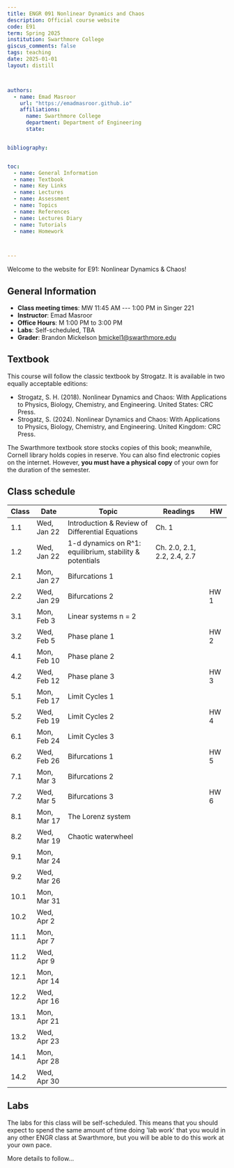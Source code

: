 ```yaml
---
title: ENGR 091 Nonlinear Dynamics and Chaos 
description: Official course website
code: E91
term: Spring 2025
institution: Swarthmore College
giscus_comments: false
tags: teaching 
date: 2025-01-01
layout: distill



authors:
  - name: Emad Masroor
    url: "https://emadmasroor.github.io"
    affiliations:
      name: Swarthmore College
      department: Department of Engineering
      state: 


bibliography: 


toc:
  - name: General Information
  - name: Textbook
  - name: Key Links
  - name: Lectures
  - name: Assessment
  - name: Topics
  - name: References
  - name: Lectures Diary
  - name: Tutorials
  - name: Homework



---
```


Welcome to the website for E91: Nonlinear Dynamics & Chaos!

## General Information

- **Class meeting times**: MW 11:45 AM --- 1:00 PM in Singer 221
- **Instructor**: Emad Masroor
- **Office Hours**: M 1:00 PM to 3:00 PM
- **Labs**: Self-scheduled, TBA 
- **Grader**: Brandon Mickelson [bmickel1@swarthmore.edu](mailto:bmickel1@swarthmore.edu)


## Textbook

This course will follow the classic textbook by Strogatz. It is available in two equally acceptable editions:

- Strogatz, S. H. (2018). Nonlinear Dynamics and Chaos: With Applications to Physics, Biology, Chemistry, and Engineering. United States: CRC Press.
- Strogatz, S. (2024). Nonlinear Dynamics and Chaos: With Applications to Physics, Biology, Chemistry, and Engineering. United Kingdom: CRC Press.

The Swarthmore textbook store stocks copies of this book; meanwhile, Cornell library holds copies in reserve. You can also find electronic copies on the internet. However, **you must have a physical copy** of your own for the duration of the semester.

## Class schedule

| **Class** | **Date**       | **Topic**                                                   | **Readings**                   | **HW**  |
|-----------|----------------|-------------------------------------------------------------|--------------------------------|---------|
|   1.1     |   Wed, Jan 22  |   Introduction & Review of Differential Equations           |   Ch. 1                        |         |
|   1.2     |   Wed, Jan 22  |   1-d dynamics on R^1: equilibrium, stability & potentials  |   Ch. 2.0, 2.1, 2.2, 2.4, 2.7  |         |
|   2.1     |   Mon, Jan 27  |   Bifurcations 1                                            |                                |         |
|   2.2     |   Wed, Jan 29  |   Bifurcations 2                                            |                                |   HW 1  |
|   3.1     |   Mon, Feb 3   |   Linear systems n = 2                                      |                                |         |
|   3.2     |   Wed, Feb 5   |   Phase plane 1                                             |                                |   HW 2  |
|   4.1     |   Mon, Feb 10  |   Phase plane 2                                             |                                |         |
|   4.2     |   Wed, Feb 12  |   Phase plane 3                                             |                                |   HW 3  |
|   5.1     |   Mon, Feb 17  |   Limit Cycles 1                                            |                                |         |
|   5.2     |   Wed, Feb 19  |   Limit Cycles 2                                            |                                |   HW 4  |
|   6.1     |   Mon, Feb 24  |   Limit Cycles 3                                            |                                |         |
|   6.2     |   Wed, Feb 26  |   Bifurcations 1                                            |                                |   HW 5  |
|   7.1     |   Mon, Mar 3   |   Bifurcations 2                                            |                                |         |
|   7.2     |   Wed, Mar 5   |   Bifurcations 3                                            |                                |   HW 6  |
|   8.1     |   Mon, Mar 17  |   The Lorenz system                                         |                                |         |
|   8.2     |   Wed, Mar 19  |   Chaotic waterwheel                                        |                                |         |
|   9.1     |   Mon, Mar 24  |                                                             |                                |         |
|   9.2     |   Wed, Mar 26  |                                                             |                                |         |
|   10.1    |   Mon, Mar 31  |                                                             |                                |         |
|   10.2    |   Wed, Apr 2   |                                                             |                                |         |
|   11.1    |   Mon, Apr 7   |                                                             |                                |         |
|   11.2    |   Wed, Apr 9   |                                                             |                                |         |
|   12.1    |   Mon, Apr 14  |                                                             |                                |         |
|   12.2    |   Wed, Apr 16  |                                                             |                                |         |
|   13.1    |   Mon, Apr 21  |                                                             |                                |         |
|   13.2    |   Wed, Apr 23  |                                                             |                                |         |
|   14.1    |   Mon, Apr 28  |                                                             |                                |         |
|   14.2    |   Wed, Apr 30  |                                                             |                                |         |


## Labs

The labs for this class will be self-scheduled. This means that you should expect to spend the same amount of time doing 'lab work' that you would in any other ENGR class at Swarthmore, but you will be able to do this work at your own pace.

More details to follow...



